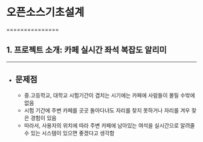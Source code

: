# 오픈소스기초설계
===============
## 1. 프로젝트 소개: 카페 실시간 좌석 복잡도 알리미
--------------------------------------------------
* ## 문제점
  - 중.고등학교, 대학교 시험기간이 겹치는 시기에는 카페에 사람들이 몰릴 수밖에 없음
  - 시험 기간에 주변 카페를 곳곳 돌아다녀도 자리를 찾지 못하거나 자리를 겨우 찾은 경험이 있음
  - 따라서, 사용자의 위치에 따라 주변 카페에 남아있는 여석을 실시간으로 알려줄 수 있는 시스템이 있으면 좋겠다고 생각함


